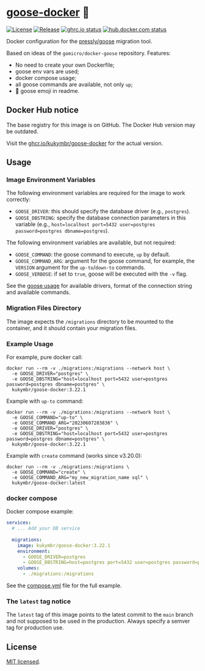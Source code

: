 # [goose-docker](https://github.com/kukymbr/goose-docker) 🪿

[![License](https://img.shields.io/github/license/kukymbr/goose-docker.svg)](https://github.com/kukymbr/goose-docker/blob/master/LICENSE)
[![Release](https://img.shields.io/github/release/kukymbr/goose-docker.svg)](https://github.com/kukymbr/goose-docker/releases/latest)
[![ghrc.io status](https://img.shields.io/github/actions/workflow/status/kukymbr/goose-docker/push_ghcr.yml?label=ghcr.io)](https://github.com/kukymbr/goose-docker/actions/workflows/push_ghcr.yml)
[![hub.docker.com status](https://img.shields.io/github/actions/workflow/status/kukymbr/goose-docker/push_dockerhub.yml?label=hub.docker.com)](https://github.com/kukymbr/goose-docker/actions/workflows/push_dockerhub.yml)

Docker configuration for the [pressly/goose](https://github.com/pressly/goose) migration tool.

Based on ideas of the `gomicro/docker-goose` repository.
Features:
* No need to create your own Dockerfile;
* goose env vars are used;
* docker compose usage;
* all goose commands are available, not only `up`;
* 🪿 goose emoji in readme.

## Docker Hub notice

The base registry for this image is on GitHub. 
The Docker Hub version may be outdated.

Visit the [ghcr.io/kukymbr/goose-docker](https://ghcr.io/kukymbr/goose-docker) 
for the actual version.

## Usage

### Image Environment Variables

The following environment variables are required for the image to work correctly:

- `GOOSE_DRIVER`: this should specify the database driver (e.g., `postgres`).
- `GOOSE_DBSTRING`: specify the database connection parameters in this variable
  (e.g., `host=localhost port=5432 user=postgres password=postgres dbname=postgres`).

The following environment variables are available, but not required:

- `GOOSE_COMMAND`: the goose command to execute, `up` by default.
- `GOOSE_COMMAND_ARG`: argument for the goose command,
  for example, the `VERSION` argument for the `up-to`/`down-to` commands.
- `GOOSE_VERBOSE`: if set to `true`, goose will be executed with the `-v` flag.

See the [goose usage](https://github.com/pressly/goose#usage)
for available drivers, format of the connection string and available commands.

### Migration Files Directory

The image expects the `/migrations` directory to be mounted to the container,
and it should contain your migration files.

### Example Usage

For example, pure docker call:

```shell
docker run --rm -v ./migrations:/migrations --network host \
  -e GOOSE_DRIVER="postgres" \
  -e GOOSE_DBSTRING="host=localhost port=5432 user=postgres password=postgres dbname=postgres" \
  kukymbr/goose-docker:3.22.1
```

Example with `up-to` command:

```shell
docker run --rm -v ./migrations:/migrations --network host \
  -e GOOSE_COMMAND="up-to" \
  -e GOOSE_COMMAND_ARG="20230607203836" \
  -e GOOSE_DRIVER="postgres" \
  -e GOOSE_DBSTRING="host=localhost port=5432 user=postgres password=postgres dbname=postgres" \
  kukymbr/goose-docker:3.22.1
```

Example with `create` command (works since v3.20.0):

```shell
docker run --rm -v ./migrations:/migrations \
  -e GOOSE_COMMAND="create" \
  -e GOOSE_COMMAND_ARG="my_new_migration_name sql" \
  kukymbr/goose-docker:latest
```

### docker compose

Docker compose example:

```yaml
services:
  # ... Add your DB service
  
  migrations:
    image: kukymbr/goose-docker:3.22.1
    environment:
      - GOOSE_DRIVER=postgres
      - GOOSE_DBSTRING=host=postgres port=5432 user=postgres password=postgres dbname=postgres
    volumes:
      - ./migrations:/migrations
```

See the [compose.yml](https://github.com/kukymbr/goose-docker/blob/main/compose.yml) file for the full example.

### The `latest` tag notice

The `latest` tag of this image points to the latest commit to the `main` branch
and not supposed to be used in the production. Always specify a semver tag for production use.

## License

[MIT licensed](https://github.com/kukymbr/goose-docker/blob/main/LICENSE).
